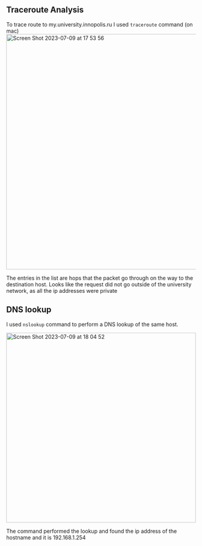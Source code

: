 ## Traceroute Analysis
To trace route to my.university.innopolis.ru I used ```traceroute``` command (on mac)
<img width="625" alt="Screen Shot 2023-07-09 at 17 53 56" src="https://github.com/FK12344321/labs/assets/69464701/76a0db60-edf2-47cb-8d26-4ab185eaabb3">

The entries in the list are hops that the packet go through on the way to the destination host. Looks like the request did not go outside of the university network, as all the ip addresses were private

## DNS lookup 

I used ```nslookup``` command to perform a DNS lookup of the same host. 

<img width="504" alt="Screen Shot 2023-07-09 at 18 04 52" src="https://github.com/FK12344321/labs/assets/69464701/eafbfd97-0585-4259-82ec-51421bd5de92">

The command performed the lookup and found the ip address of the hostname and it is 192.168.1.254 
